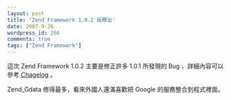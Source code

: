 ```yaml
---
layout: post
title: 'Zend Framework 1.0.2 版釋出'
date: 2007-9-26
wordpress_id: 266
comments: true
tags: ["Zend Framework"]
---
```


這次 Zend Framework 1.0.2 主要是修正許多 1.0.1 所發現的 Bug ，詳細內容可以參考 [Chagelog](http://framework.zend.com/changelog) 。

Zend_Gdata 修得最多，看來外國人還滿喜歡把 Google 的服務整合到程式裡面。
